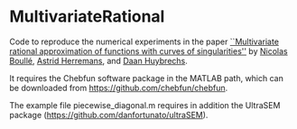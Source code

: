 # MultivariateRational

Code to reproduce the numerical experiments in the paper [``Multivariate rational approximation of functions with curves of singularities''](https://arxiv.org/abs/2312.13202) by [Nicolas Boullé](https://github.com/NBoulle), [Astrid Herremans](https://github.com/aherremans), and [Daan Huybrechs](https://github.com/daanhb).

It requires the Chebfun software package in the MATLAB path, which can be downloaded from https://github.com/chebfun/chebfun.

The example file piecewise_diagonal.m requires in addition the UltraSEM package (https://github.com/danfortunato/ultraSEM).